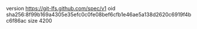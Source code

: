 version https://git-lfs.github.com/spec/v1
oid sha256:8f99b169a4305e35efc0c0fe08bef6cfb1e46ae5a138d2620c6919f4bc6f86ac
size 4200
